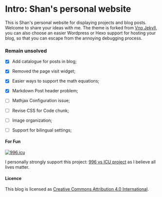 # Intro: Shan's personal website

This is Shan's personal website for displaying projects and blog posts. Welcome to share your ideas with me. The theme is forked from [Vno Jekyll](https://github.com/onevcat/vno-jekyll), you can also choose an easier Wordpress or Hexo support for hosting your blog, so that you can escape from the annoying debugging process.


### Remain unsolved

- [x] Add catalogue for posts in blog;
- [x] Removed the page visit widget;
- [x] Easier ways to support the math equations;
- [x] Markdown Post header problem;
- [ ] Mathjax Configuration issue;
- [ ] Revise CSS for Code chunk; 
- [ ] Image organization;
- [ ] Support for bilingual settings;


#### For Fun

<a href="https://996.icu"><img src="https://img.shields.io/badge/link-996.icu-red.svg" alt="996.icu"></a>

I personally strongly support this project: [996 vs ICU project](https://github.com/996icu/996.ICU/tree/master/blacklist) as I believe all lives matter.


#### Licence

This blog is licensed as [Creative Commons Attribution 4.0 International](http://creativecommons.org/licenses/by/4.0/).
